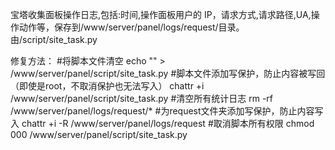 宝塔收集面板操作日志,包括:时间,操作面板用户的 IP，请求方式,请求路径,UA,操作动作等，保存到/www/server/panel/logs/request/目录。由/script/site_task.py

修复方法：
#将脚本文件清空
    echo "" > /www/server/panel/script/site_task.py
#脚本文件添加写保护，防止内容被写回（即使是root，不取消保护也无法写入）
    chattr +i /www/server/panel/script/site_task.py
#清空所有统计日志
    rm -rf /www/server/panel/logs/request/*
#为request文件夹添加写保护，防止内容写入
    chattr +i -R /www/server/panel/logs/request
#取消脚本所有权限
    chmod 000 /www/server/panel/script/site_task.py